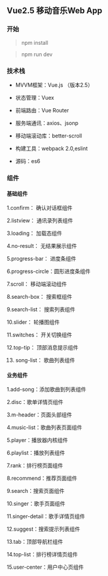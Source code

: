 ## Vue2.5 移动音乐Web App
### 开始
> npm install

> npm run dev
### 技术栈

* MVVM框架：Vue.js （版本2.5）

* 状态管理：Vuex

* 前端路由：Vue Router

* 服务端通讯：axios、jsonp

* 移动端滚动库：better-scroll

* 构建工具：webpack 2.0,eslint

* 源码：es6

### 组件
#### 基础组件
1.confirm：        确认对话框组件<br>

2.listview：       通讯录列表组件<br>

3.loading：        加载态组件<br>

4.no-result：      无结果展示组件<br>

5.progress-bar：   进度条组件<br>

6.progress-circle：圆形进度条组件<br>

7.scroll：         移动端滚动组件<br>

8.search-box：     搜索框组件<br>

9.search-list：    搜索列表组件<br>

10.slider：        轮播图组件<br>

11.switches：      开关切换组件<br>

12.top-tip：       顶部消息提示组件<br>

13. song-list：    歌曲列表组件<br>

#### 业务组件
1.add-song：添加歌曲到列表组件

2.disc：歌单详情页组件

3.m-header：页面头部组件

4.music-list：歌曲列表页面组件

5.player：播放器内核组件

6.playlist：播放列表组件

7.rank：排行榜页面组件

8.recommend：推荐页面组件

9.search：搜索页面组件

10.singer：歌手页面组件

11.singer-detail：歌手详情页组件

12.suggest：搜索提示列表组件

13.tab：顶部导航栏组件

14.top-list：排行榜详情页组件

15.user-center：用户中心页组件
